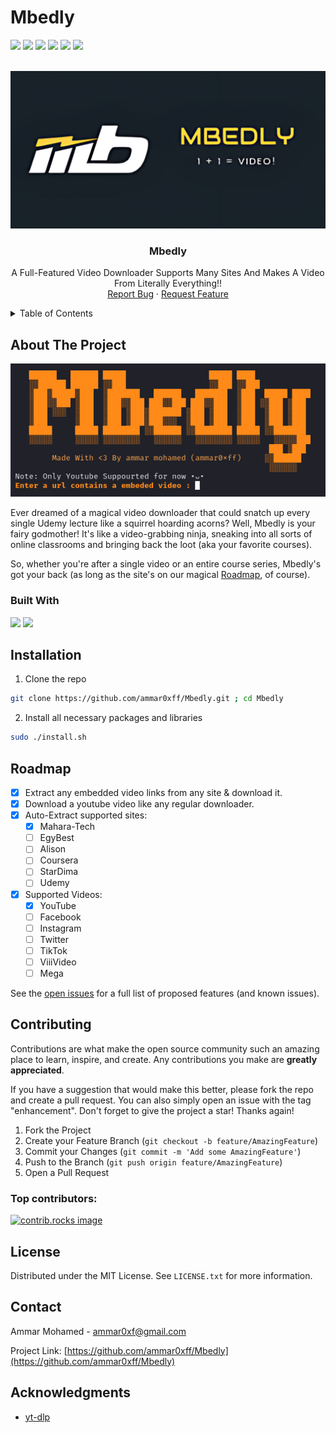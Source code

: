 # Mbedly

<a id="readme-top"></a>

<!-- PROJECT SHIELDS -->

<p>
  <img src="https://img.shields.io/github/contributors/ammar0xff/Mbedly.svg?style=for-the-badge&color=orange" />
  <img src="https://img.shields.io/github/forks/ammar0xff/Mbedly.svg?style=for-the-badge&color=orange" />
  <img src="https://img.shields.io/github/stars/ammar0xff/Mbedly?style=for-the-badge&color=orange" />
  <img src="https://img.shields.io/github/issues/ammar0xff/Mbedly.svg?style=for-the-badge&color=orange" />
  <img src="https://img.shields.io/github/license/ammar0xff/Mbedly?style=for-the-badge&color=orange">
  <img
    src="https://img.shields.io/badge/-LinkedIn-blue?style=for-the-badge&amp;logo=Linkedin&amp;logoColor=white&color=gray" />
</p>


<!--     PROJECT LOGO -->

<br />
<div align="center">
  <a href="https://github.com/ammar0xff/Mbedly"><img src="images/banner.png" alt="Banner"></a>
  <h3 align="center">Mbedly</h3>
  <p align="center">
    A Full-Featured Video Downloader Supports Many Sites And Makes A Video From Literally Everything!!
    <br />
    <a href="https://github.com/ammar0xff/Mbedly/issues/new?labels=bug&template=bug-report---.md">Report Bug</a>
    ·
    <a href="https://github.com/ammar0xff/Mbedly/issues/new?labels=enhancement&template=feature-request---.md">Request
      Feature</a>
  </p>
</div>


<!-- TABLE OF CONTENTS -->

<details>
  <summary>Table of Contents</summary>
  <ol>
    <li>
      <a href="#about-the-project">About The Project</a>
      <ul>
        <li><a href="#built-with">Built With</a></li>
      </ul>
    </li>
    <li>
      <a href="#installation">Installation</a></li>
    <!-- <li><a href="#usage">Usage</a></li> -->
    <li><a href="#roadmap">Roadmap</a></li>
    <li><a href="#contributing">Contributing</a></li>
    <li><a href="#license">License</a></li>
    <li><a href="#contact">Contact</a></li>
    <li><a href="#acknowledgments">Acknowledgments</a></li>
  </ol>
</details>



<!-- ABOUT THE PROJECT -->
## About The Project
<a href="https://github.com/ammar0xff/Mbedly"><img src="images/project_screenshot.png" alt="Banner"></a>

Ever dreamed of a magical video downloader that could snatch up every single Udemy lecture like a squirrel hoarding acorns? Well, Mbedly is your fairy godmother! It's like a video-grabbing ninja, sneaking into all sorts of online classrooms and bringing back the loot (aka your favorite courses).

So, whether you're after a single video or an entire course series, Mbedly's got your back (as long as the site's on our magical <a href="#roadmap">Roadmap</a>, of course).








### Built With

<p>
	<img src="https://img.shields.io/badge/Python-14354C?style=for-the-badge&logo=python&logoColor=white"/>
  	<img src="https://img.shields.io/badge/GNU%20Bash-4EAA25?style=for-the-badge&logo=GNU%20Bash&logoColor=white"/>


</p>


<!-- GETTING STARTED -->

## Installation

1. Clone the repo
```sh
git clone https://github.com/ammar0xff/Mbedly.git ; cd Mbedly
```
2. Install all necessary packages and libraries
```sh
sudo ./install.sh 
```




<!-- USAGE EXAMPLES -->
<!-- ## Usage

Use this space to show useful examples of how a project can be used. Additional screenshots, code examples and demos
work well in this space. You may also link to more resources.

_For more examples, please refer to the [Documentation](https://example.com)_ -->




<!-- ROADMAP -->
## Roadmap

- [x] Extract any embedded video links from any site & download it.
- [x] Download a youtube video like any regular downloader.
- [x] Auto-Extract supported sites:
  - [x] Mahara-Tech
  - [ ] EgyBest
  - [ ] Alison
  - [ ] Coursera
  - [ ] StarDima
  - [ ] Udemy
- [x] Supported Videos:
  - [x] YouTube
  - [ ] Facebook
  - [ ] Instagram
  - [ ] Twitter
  - [ ] TikTok
  - [ ] ViiiVideo
  - [ ] Mega

See the [open issues](https://github.com/ammar0xff/Mbedly/issues) for a full list of proposed features (and known
issues).




<!-- CONTRIBUTING -->
## Contributing

Contributions are what make the open source community such an amazing place to learn, inspire, and create. Any
contributions you make are **greatly appreciated**.

If you have a suggestion that would make this better, please fork the repo and create a pull request. You can also
simply open an issue with the tag "enhancement".
Don't forget to give the project a star! Thanks again!

1. Fork the Project
2. Create your Feature Branch (`git checkout -b feature/AmazingFeature`)
3. Commit your Changes (`git commit -m 'Add some AmazingFeature'`)
4. Push to the Branch (`git push origin feature/AmazingFeature`)
5. Open a Pull Request


### Top contributors:

<a href="https://github.com/ammar0xff/Mbedly/graphs/contributors">
  <img src="https://contrib.rocks/image?repo=ammar0xff/Mbedly" alt="contrib.rocks image" />
</a>



<!-- LICENSE -->
## License

Distributed under the MIT License. See `LICENSE.txt` for more information.




<!-- CONTACT -->
## Contact

Ammar Mohamed - ammar0xf@gmail.com

Project Link: [https://github.com/ammar0xff/Mbedly](https://github.com/ammar0xff/Mbedly)




<!-- ACKNOWLEDGMENTS -->
## Acknowledgments

* [yt-dlp](https://github.com/yt-dlp/yt-dlp)

